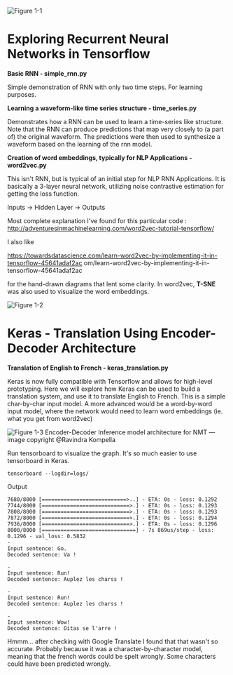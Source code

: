 ![Figure 1-1](https://upload.wikimedia.org/wikipedia/commons/thumb/1/11/TensorFlowLogo.svg/200px-TensorFlowLogo.svg.png "Tensorflow")

# Exploring Recurrent Neural Networks in Tensorflow

**Basic RNN - simple_rnn.py**

Simple demonstration of RNN with only two time steps. For learning purposes. 

**Learning a waveform-like time series structure - time_series.py**

Demonstrates how a RNN can be used to learn a time-series like structure. 
Note that the RNN can produce predictions that map very closely to (a part of) the original waveform. 
The predictions were then used to synthesize a waveform based on the learning of the rnn model. 

**Creation of word embeddings, typically for NLP Applications - word2vec.py**

This isn't RNN, but is typical of an initial step for NLP RNN Applications. 
It is basically a 3-layer neural network, utilizing noise contrastive estimation for getting the loss function.   

Inputs -> Hidden Layer -> Outputs 

Most complete explanation I've found for this particular code : 
http://adventuresinmachinelearning.com/word2vec-tutorial-tensorflow/

I also like 

https://towardsdatascience.com/learn-word2vec-by-implementing-it-in-tensorflow-45641adaf2ac
om/learn-word2vec-by-implementing-it-in-tensorflow-45641adaf2ac

for the hand-drawn diagrams that lent some clarity.
In word2vec, **T-SNE** was also used to visualize the word embeddings.


![Figure 1-2](https://blog.keras.io/img/keras-tensorflow-logo.jpg "Keras")

# Keras - Translation Using Encoder-Decoder Architecture

**Translation of English to French - keras_translation.py**

Keras is now fully compatible with Tensorflow and allows for high-level prototyping. 
Here we will explore how Keras can be used to build a translation system, and use it to
translate English to French. This is a simple char-by-char input model. A more advanced
would be a word-by-word input model, where the network would need to learn word embeddings
(ie. what you get from word2vec)


![Figure 1-3](https://cdn-images-1.medium.com/max/2000/1*nYptRUTtVd9xUjwL-cVL3Q.png " Encoder-Decoder Inference model architecture for NMT —image copyright @Ravindra Kompella")
Encoder-Decoder Inference model architecture for NMT —image copyright @Ravindra Kompella

Run tensorboard to visualize the graph. It's so much easier to use tensorboard in Keras.
````
tensorboard --logdir=logs/
````

Output
````
7680/8000 [===========================>..] - ETA: 0s - loss: 0.1292
7744/8000 [============================>.] - ETA: 0s - loss: 0.1293
7808/8000 [============================>.] - ETA: 0s - loss: 0.1293
7872/8000 [============================>.] - ETA: 0s - loss: 0.1294
7936/8000 [============================>.] - ETA: 0s - loss: 0.1296
8000/8000 [==============================] - 7s 869us/step - loss: 0.1296 - val_loss: 0.5832
-
Input sentence: ﻿Go.
Decoded sentence: Va !

-
Input sentence: Run!
Decoded sentence: Auplez les charss !

-
Input sentence: Run!
Decoded sentence: Auplez les charss !

-
Input sentence: Wow!
Decoded sentence: Ditas se l'arre !

````
Hmmm... after checking with Google Translate I found that that wasn't so accurate. Probably because
it was a character-by-character model, meaning that the french words could be spelt wrongly. 
Some characters could have been predicted wrongly.



